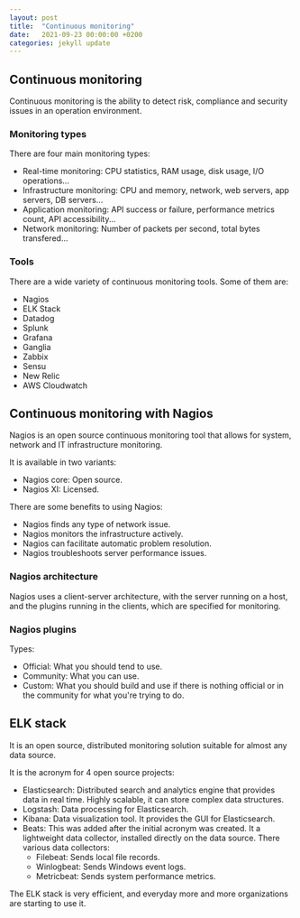 ```yaml
---
layout: post
title:  "Continuous monitoring"
date:   2021-09-23 00:00:00 +0200
categories: jekyll update
---
```


## Continuous monitoring

Continuous monitoring is the ability to detect risk, compliance and security issues in an operation environment.

### Monitoring types

There are four main monitoring types:
* Real-time monitoring: CPU statistics, RAM usage, disk usage, I/O operations...
* Infrastructure monitoring: CPU and memory, network, web servers, app servers, DB servers...
* Application monitoring: API success or failure, performance metrics count, API accessibility...
* Network monitoring: Number of packets per second, total bytes transfered...

### Tools

There are a wide variety of continuous monitoring tools. Some of them are:
* Nagios
* ELK Stack
* Datadog
* Splunk
* Grafana
* Ganglia
* Zabbix
* Sensu
* New Relic
* AWS Cloudwatch

## Continuous monitoring with Nagios

Nagios is an open source continuous monitoring tool that allows for system, network and IT infrastructure monitoring.

It is available in two variants:
* Nagios core: Open source.
* Nagios XI: Licensed.

There are some benefits to using Nagios:
* Nagios finds any type of network issue.
* Nagios monitors the infrastructure actively.
* Nagios can facilitate automatic problem resolution.
* Nagios troubleshoots server performance issues.

### Nagios architecture

Nagios uses a client-server architecture, with the server running on a host, and the plugins running in the clients, which are specified for monitoring.

### Nagios plugins

Types:
* Official: What you should tend to use.
* Community: What you can use.
* Custom: What you should build and use if there is nothing official or in the community for what you're trying to do.

## ELK stack

It is an open source, distributed monitoring solution suitable for almost any data source.

It is the acronym for 4 open source projects:
* Elasticsearch: Distributed search and analytics engine that provides data in real time. Highly scalable, it can store complex data structures.
* Logstash: Data processing for Elasticsearch.
* Kibana: Data visualization tool. It provides the GUI for Elasticsearch.
* Beats: This was added after the initial acronym was created. It a lightweight data collector, installed directly on the data source. There various data collectors:
  * Filebeat: Sends local file records.
  * Winlogbeat: Sends Windows event logs.
  * Metricbeat: Sends system performance metrics.

The ELK stack is very efficient, and everyday more and more organizations are starting to use it.